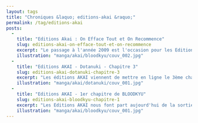 ```yaml
---
layout: tags
title: "Chroniques &laquo; editions-akai &raquo;"
permalink: /tag/editions-akai
posts:
  -
    title: "Editions Akai : On Efface Tout et On Recommence"
    slug: editions-akai-on-efface-tout-et-on-recommence
    excerpt: "Le passage à l'année 2009 est l'occasion pour les Editions AKAI d'inaugurer leur newsletter.Cette communication nous permet d'apprendre la sortie du chapitre 2 de BloodKyu. C'est également par ce biais que l'éditeur annonce la suppression pure et simple du premier chapitre de Dotanuki (qui n'en comptait jusqu'alors que trois).On est alors en droit"
    illustration: "manga/akai/bloodkyu/couv_002.jpg"
  -
    title: "Editions AKAI - Dotanuki - Chapitre 3"
    slug: editions-akai-dotanuki-chapitre-3
    excerpt: "Les éditions AKAI viennent de mettre en ligne le 3ème chapitre du manga Dotanuki de Lorenzo. La trame scénaristique commence à se développer avec la révélation de la quête des protagonistes principaux et l'apparition d'une faction obscure qui va tenter de les empêcher d'atteindre leur but. Plus de densité, et donc plus d'intérêt. Poursuivez sur"
    illustration: "manga/akai/dotanuki/couv_001.jpg"
  -
    title: "Editions AKAI - 1er chapitre de BLOODKYU"
    slug: editions-akai-bloodkyu-chapitre-1
    excerpt: "Les Editions AKAI nous font part aujourd'hui de la sortie en lecture sur leur site internet du premier chapitre de Bloodkyu de Kyu. Sans nous faire prier, nous nous rendons immédiatement sur les lieux et entamons notre lecture.Kyu (eh oui, comme l'auteur) est élève dans un lycée et se passionne pour les sciences. Un matin, dans la cour, il agresse"
    illustration: "manga/akai/bloodkyu/couv_001.jpg"
---
```


